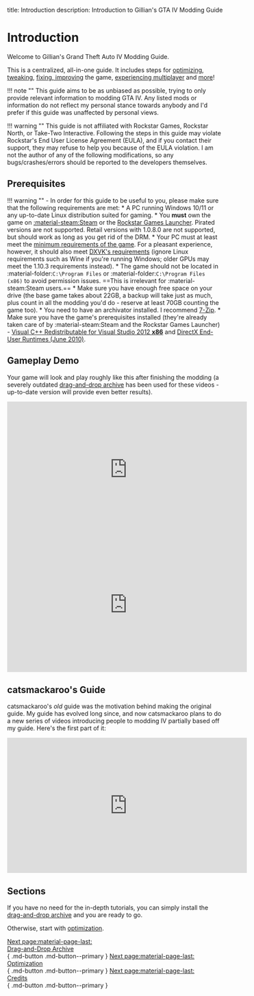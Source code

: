 title: Introduction
description: Introduction to Gillian's GTA IV Modding Guide

# Introduction

Welcome to Gillian's Grand Theft Auto IV Modding Guide.

This is a centralized, all-in-one guide. It includes steps for [optimizing](optimization.md), [tweaking](additional-setup.md), [fixing, improving](essential-modding/index.md) the game, [experiencing multiplayer](multiplayer.md) and [more](extras/index.md)!

!!! note ""
    This guide aims to be as unbiased as possible, trying to only provide relevant information to modding GTA IV. Any listed mods or information do not reflect my personal stance towards anybody and I'd prefer if this guide was unaffected by personal views.

!!! warning ""
    This guide is not affiliated with Rockstar Games, Rockstar North, or Take-Two Interactive. Following the steps in this guide may violate Rockstar's End User License Agreement (EULA), and if you contact their support, they may refuse to help you because of the EULA violation. I am not the author of any of the following modifications, so any bugs/crashes/errors should be reported to the developers themselves. 

## Prerequisites
!!! warning ""
    - In order for this guide to be useful to you, please make sure that the following requirements are met:
        * A PC running Windows 10/11 or any up-to-date Linux distribution suited for gaming.
        * You **must** own the game on [:material-steam:Steam](https://store.steampowered.com/app/12210/) or the [Rockstar Games Launcher](https://store.rockstargames.com/game/buy-grand-theft-auto-iv). Pirated versions are not supported. Retail versions with 1.0.8.0 are not supported, but should work as long as you get rid of the DRM.
        * Your PC must at least meet the [minimum requirements of the game](https://www.pcgamingwiki.com/wiki/Grand_Theft_Auto_IV#System_requirements "Requirements on PCGW - copied from Steam"). For a pleasant experience, however, it should also meet [DXVK's requirements](https://github.com/doitsujin/dxvk/wiki/Driver-support "DXVK's GitHub Wiki") (ignore Linux requirements such as Wine if you're running Windows; older GPUs may meet the 1.10.3 requirements instead).
        * The game should not be located in :material-folder:`C:\Program Files` or :material-folder:`C:\Program Files (x86)` to avoid permission issues. ==This is irrelevant for :material-steam:Steam users.==
        * Make sure you have enough free space on your drive (the base game takes about 22GB, a backup will take just as much, plus count in all the modding you'd do - reserve at least 70GB counting the game too).
        * You need to have an archivator installed. I recommend [7-Zip](https://www.7-zip.org/ "Official 7-Zip website").
        * Make sure you have the game's prerequisites installed (they're already taken care of by :material-steam:Steam and the Rockstar Games Launcher) - [Visual C++ Redistributable for Visual Studio 2012 **x86**](https://www.microsoft.com/en-us/download/details.aspx?id=30679 "Microsoft's official redistributables") and [DirectX End-User Runtimes (June 2010)](https://www.microsoft.com/en-us/download/details.aspx?id=8109 "Microsoft's official redistributables").

## Gameplay Demo
Your game will look and play roughly like this after finishing the modding (a severely outdated [drag-and-drop archive](drag-and-drop-archive.md) has been used for these videos - up-to-date version will provide even better results).
<iframe width="560" height="315" src="https://www.youtube.com/embed/q0AxxVjDCi8" title="YouTube video player" frameborder="0" allow="accelerometer; clipboard-write; encrypted-media; gyroscope; picture-in-picture; web-share" allowfullscreen></iframe>
<iframe width="560" height="315" src="https://www.youtube.com/embed/lARlDyPLLtA" title="YouTube video player" frameborder="0" allow="accelerometer; clipboard-write; encrypted-media; gyroscope; picture-in-picture; web-share" allowfullscreen></iframe>

## catsmackaroo's Guide
catsmackaroo's *old* guide was the motivation behind making the original guide. My guide has evolved long since, and now catsmackaroo plans to do a new series of videos introducing people to modding IV partially based off my guide. Here's the first part of it:
<iframe width="560" height="315" src="https://www.youtube.com/embed/AhPr0WAqNv8" title="YouTube video player" frameborder="0" allow="accelerometer; clipboard-write; encrypted-media; gyroscope; picture-in-picture; web-share" allowfullscreen></iframe>

## Sections
If you have no need for the in-depth tutorials, you can simply install the [drag-and-drop archive](drag-and-drop-archive.md) and you are ready to go.

Otherwise, start with [optimization](optimization.md).

[Next page:material-page-last: <br>Drag-and-Drop Archive</br>](drag-and-drop-archive.md){ .md-button .md-button--primary } [Next page:material-page-last: <br>Optimization</br>](optimization.md){ .md-button .md-button--primary } [Next page:material-page-last: <br>Credits</br>](credits.md){ .md-button .md-button--primary }